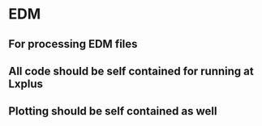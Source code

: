 # EDM

## For processing EDM files

## All code should be self contained for running at Lxplus

## Plotting should be self contained as well